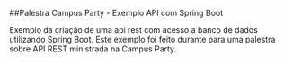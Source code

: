 ##Palestra Campus Party - Exemplo API com Spring Boot

Exemplo da criação de uma api rest com acesso a banco de dados utilizando Spring Boot.
Este exemplo foi feito durante para uma palestra sobre API REST ministrada na Campus Party.
